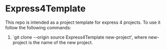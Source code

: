 Express4Template
================

This repo is intended as a project template for express 4 projects. To use it follow the following commands:

1. `git clone --origin source Express4Template new-project', where new-project is the name of the new project.
